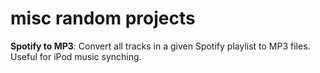 # misc random projects

**Spotify to MP3**: Convert all tracks in a given Spotify playlist to MP3 files. Useful for iPod music synching.
